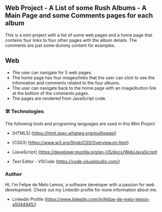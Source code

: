 ## Web Project - A List of some Rush Albums - A Main Page and some Comments pages for each album

This is a mini project with a list of some web pages and a home page that contains four links to four other pages with the album details. The comments are just some dummy content for examples.

## Web

- The user can navigate for 5 web pages.
- The home page has four images/links that the user can click to see the information and comments related to the four albums.
- The user can navigate back to the home page with an image/button link at the bottom of the comments pages.
- The pages are rendered from JavaScript code.

### 🛠 Technologies

The following tools and programing languages are used in this Mini Project

- [HTML5] (https://html.spec.whatwg.org/multipage/)
- [CSS3] (https://www.w3.org/Style/CSS/Overview.en.html)
- [JavaScript] (https://developer.mozilla.org/en-US/docs/Web/JavaScript)

- Text Editor - VSCode (https://code.visualstudio.com/)

### Author

Hi, I'm Felipe de Melo Lemos, a software developer with a passion for web development. Check out my LinkedIn profile for more information about me.

- Linkedin Profile (https://www.linkedin.com/in/felipe-de-melo-lemos-a5044945/)
